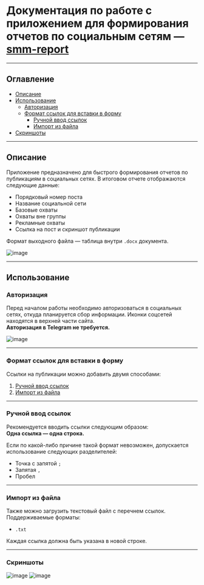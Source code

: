 # Документация по работе с приложением для формирования отчетов по социальным сетям — [smm-report](https://smm-report.polygon-it.ru)

---

## Оглавление

- [Описание](#описание)  
- [Использование](#использование)  
  - [Авторизация](#авторизация)  
  - [Формат ссылок для вставки в форму](#формат-ссылок-для-вставки-в-форму)  
    - [Ручной ввод ссылок](#ручной-ввод-ссылок)  
    - [Импорт из файла](#импорт-из-файла)  
- [Cкриншоты](#скриншоты)
---

## Описание

Приложение предназначено для быстрого формирования отчетов по публикациям в социальных сетях. В итоговом отчете отображаются следующие данные:

- Порядковый номер поста  
- Название социальной сети  
- Базовые охваты  
- Охваты вне группы  
- Рекламные охваты  
- Ссылка на пост и скриншот публикации  

Формат выходного файла — таблица внутри `.docx` документа.

![image](https://github.com/user-attachments/assets/87f06939-fbb7-40ee-ab32-aa2e2463ab3e)

---

## Использование

### Авторизация

Перед началом работы необходимо авторизоваться в социальных сетях, откуда планируется сбор информации. Иконки соцсетей находятся в верхней части сайта.  
**Авторизация в Telegram не требуется.**

![image](https://github.com/user-attachments/assets/c79ffd7f-5226-42bc-a4d3-fc29d79f5f9e)

---

### Формат ссылок для вставки в форму

Ссылки на публикации можно добавить двумя способами:

1. [Ручной ввод ссылок](#ручной-ввод-ссылок)  
2. [Импорт из файла](#импорт-из-файла)  

---

### Ручной ввод ссылок

Рекомендуется вводить ссылки следующим образом:  
**Одна ссылка — одна строка.**

Если по какой-либо причине такой формат невозможен, допускается использование следующих разделителей:

- Точка с запятой `;`  
- Запятая `,`  
- Пробел  

---

### Импорт из файла

Также можно загрузить текстовый файл с перечнем ссылок. Поддерживаемые форматы:

- `.txt`

Каждая ссылка должна быть указана в новой строке.

---
### Скриншоты
![image](https://github.com/user-attachments/assets/2605ec7e-5acb-4b10-841d-98a1c4ff4f8c)
![image](https://github.com/user-attachments/assets/1bfb3eb9-f0d1-492c-8054-9a835fd43458)


